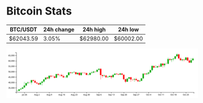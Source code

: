 # Bitcoin Stats

BTC/USDT|24h change|24h high|24h low|
|---|---|---|---|
|$62043.59|3.05%|$62980.00|$60002.00|

<img src="./chart.svg">
